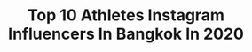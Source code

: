 ---
title: Top 10 Athletes Instagram Influencers In Bangkok In 2020
description: >-
  Find top athletes Instagram influencers in Bangkok in 2020. Most popular hashtags: #french #2020 #bangkok #quarantine.
platform: Instagram
profiles:
  - username: "tristando19"
    fullname: >-
      Tristan Do
    location: "Thailand"
    followers: 471274
    engagement: 306
    commentsToLikes: 0.012118
    id: ck55ox98i9bh00i11kuhhihif
    verified: true
    hashtags: "#frenchfoodbangkok, #repost, #french, #restaurant"
  - username: "purya_rokhneh"
    fullname: >-
      Purya Rokhneh
    location: "Thailand"
    followers: 2051
    engagement: 2501
    commentsToLikes: 0.107059
    id: ck8sxccbzgvit0j78ua8q8pne
    verified: false
    hashtags: "#esfehan, #yazd, #boxingpadwork, #taekwondo"
  - username: "ayaka.nakayama.japan"
    fullname: >-
      Ayaka Nakayama   中山 綾香
    location: "Thailand"
    followers: 6865
    engagement: 1146
    commentsToLikes: 0.049328
    id: ckap0b7ehpkg50i78a5iv4w80
    verified: false
    hashtags: "#berabradley, #bangkok, #mint, #spring"
  - username: "saharat_k"
    fullname: >-
      ▪️SAHARAT KLUABMAS▪️
    location: "Thailand"
    followers: 30606
    engagement: 163
    commentsToLikes: 0.009507
    id: ck55oxajl9blz0i11cg8s1hfr
    verified: false
    hashtags: "#saharatjeju, #mensportphysique, #bangkokthonburiuniversity, #hvd"
  - username: "maratgrigorian"
    fullname: >-
      Marat Grigorian
    location: "Thailand"
    followers: 37235
    engagement: 879
    commentsToLikes: 0.011972
    id: ck5cebxjjkqqi0i11brm87u3h
    verified: false
    hashtags: "#catsofinstagram, #heart, #teacup, #lifelessons"
  - username: "tristando19"
    fullname: >-
      Tristan Do
    location: "Thailand"
    followers: 471274
    engagement: 306
    commentsToLikes: 0.012118
    id: ck55ox98i9bh00i11kuhhihif
    verified: true
    hashtags: "#frenchfoodbangkok, #repost, #french, #restaurant"
  - username: "richyoranate"
    fullname: >-
      Richy Oranate D.caballes
    location: "Thailand"
    followers: 510177
    engagement: 851
    commentsToLikes: 0.006305
    id: ck6uafh8i39km0j7130nplmkj
    verified: true
    hashtags: "#haveaniceday, #richybadminton, #doipumeun, #lovemymom"
  - username: "benproudswim"
    fullname: >-
      Ben Proud
    location: "Thailand"
    followers: 61541
    engagement: 1383
    commentsToLikes: 0.003975
    id: ck5zm32o6lt140i145mq0khyr
    verified: true
    hashtags: "#journeyd, #airasia, #takethelane, #hometeam"
  - username: "gregorychoplinofficial"
    fullname: >-
      Gregory Choplin
    location: "Thailand"
    followers: 33552
    engagement: 293
    commentsToLikes: 0.023335
    id: ck136ue8z8b9f0i194a1bqu8c
    verified: false
    hashtags: "#wrestling, #expat, #strongpeople, #chilling"
  - username: "saharat_k"
    fullname: >-
      ▪️SAHARAT KLUABMAS▪️
    location: "Thailand"
    followers: 30606
    engagement: 163
    commentsToLikes: 0.009507
    id: ck55oxajl9blz0i11cg8s1hfr
    verified: false
    hashtags: "#saharatjeju, #mensportphysique, #bangkokthonburiuniversity, #hvd"
---